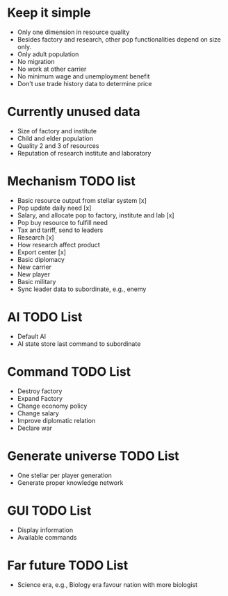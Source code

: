 # Keep it simple
* Only one dimension in resource quality
* Besides factory and research, other pop functionalities depend on size only.
* Only adult population
* No migration
* No work at other carrier
* No minimum wage and unemployment benefit
* Don't use trade history data to determine price

# Currently unused data
* Size of factory and institute
* Child and elder population
* Quality 2 and 3 of resources
* Reputation of research institute and laboratory

# Mechanism TODO list
* Basic resource output from stellar system [x]
* Pop update daily need [x]
* Salary, and allocate pop to factory, institute and lab [x]
* Pop buy resource to fulfill need
* Tax and tariff, send to leaders
* Research [x]
* How research affect product
* Export center [x]
* Basic diplomacy
* New carrier
* New player
* Basic military
* Sync leader data to subordinate, e.g., enemy

# AI TODO List
* Default AI
* AI state store last command to subordinate

# Command TODO List
* Destroy factory
* Expand Factory
* Change economy policy
* Change salary
* Improve diplomatic relation
* Declare war

# Generate universe TODO List
* One stellar per player generation
* Generate proper knowledge network

# GUI TODO List
* Display information
* Available commands

# Far future TODO List
* Science era, e.g., Biology era favour nation with more biologist